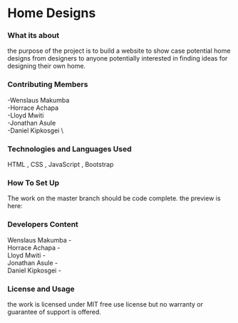 # Home Designs
### What its about
the purpose of the project is to build a website to show case potential home designs from designers to anyone potentially interested in finding ideas for designing their own home.

### Contributing Members
 -Wenslaus Makumba   \
 -Horrace Achapa  \
 -Lloyd Mwiti  \
 -Jonathan Asule  \
 -Daniel Kipkosgei  \

### Technologies and Languages Used 
HTML , CSS , JavaScript , Bootstrap

### How To Set Up
The work on the master branch should be code complete.
the preview is here: 

### Developers Content
 Wenslaus Makumba  -  \
 Horrace Achapa    -  \
 Lloyd Mwiti       -  \
 Jonathan Asule    -  \
 Daniel Kipkosgei  -  

### License and Usage
the work is licensed under MIT free use license but no warranty or guarantee of support is offered. 